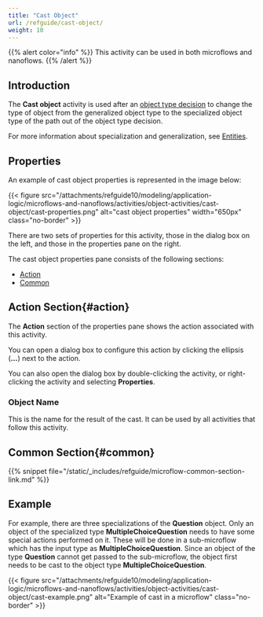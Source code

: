 ```yaml
---
title: "Cast Object"
url: /refguide/cast-object/
weight: 10
---
```


{{% alert color="info" %}}
This activity can be used in both microflows and nanoflows.
{{% /alert %}}

## Introduction

The **Cast object** activity is used after an [object type decision](/refguide/object-type-decision/) to change the type of object from the generalized object type to the specialized object type of the path out of the object type decision.

For more information about specialization and generalization, see [Entities](/refguide/entities/).

## Properties

An example of cast object properties is represented in the image below:

{{< figure src="/attachments/refguide10/modeling/application-logic/microflows-and-nanoflows/activities/object-activities/cast-object/cast-properties.png" alt="cast object properties" width="650px" class="no-border" >}}

There are two sets of properties for this activity, those in the dialog box on the left, and those in the properties pane on the right.

The cast object properties pane consists of the following sections:

* [Action](#action)
* [Common](#common)

## Action Section{#action}

The **Action** section of the properties pane shows the action associated with this activity.

You can open a dialog box to configure this action by clicking the ellipsis (**…**) next to the action.

You can also open the dialog box by double-clicking the activity, or right-clicking the activity and selecting **Properties**.

### Object Name

This is the name for the result of the cast. It can be used by all activities that follow this activity.

## Common Section{#common}

{{% snippet file="/static/_includes/refguide/microflow-common-section-link.md" %}}

## Example

For example, there are three specializations of the **Question** object. Only an object of the specialized type **MultipleChoiceQuestion** needs to have some special actions performed on it. These will be done in a sub-microflow which has the input type as **MultipleChoiceQuestion**. Since an object of the type **Question** cannot get passed to the sub-microflow, the object first needs to be cast to the object type **MultipleChoiceQuestion**.

{{< figure src="/attachments/refguide10/modeling/application-logic/microflows-and-nanoflows/activities/object-activities/cast-object/cast-example.png" alt="Example of cast in a microflow" class="no-border" >}}
